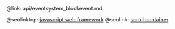 @link: api/eventsystem_blockevent.md

@seolinktop: [javascript web framework](https://webix.com)
@seolink: [scroll container](https://webix.com/widget/scrollview/)